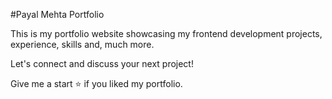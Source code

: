 #Payal Mehta Portfolio

This is my portfolio website showcasing my frontend development projects, experience, skills and, much more.

Let's connect and discuss your next project!

Give me a start ⭐ if you liked my portfolio.
